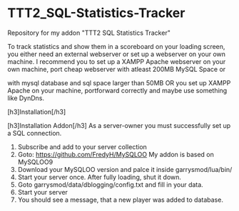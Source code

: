 # TTT2_SQL-Statistics-Tracker
Repository for my addon "TTT2 SQL Statistics Tracker"


To track statistics and show them in a scoreboard on your loading screen, you either need an external webserver or set up a webserver on your own machine. I recommend you to set up a XAMPP Apache webserver on your own machine, port cheap webserver with atleast 200MB MySQL Space or 

with mysql database and sql space larger than 50MB OR you set up XAMPP Apache on your machine, portforward correctly and maybe use something like DynDns.

[h3]Installation[/h3]


[h3]Installation Addon[/h3]
As a server-owner you must successfully set up a SQL connection.

1. Subscribe and add to your server collection
2. Goto: https://github.com/FredyH/MySQLOO My addon is based on MySQLOO9
3. Download your MySQLOO version and palce it inside garrysmod/lua/bin/
4. Start your server once. After fully loading, shut it down.
5. Goto garrysmod/data/dblogging/config.txt and fill in your data. 
6. Start your server
7. You should see a message, that a new player was added to database.
